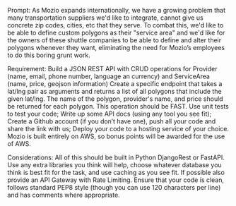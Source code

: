 Prompt:
As Mozio expands internationally, we have a growing problem that many transportation suppliers we'd like to integrate, cannot give us concrete zip codes, cities, etc that they serve.
To combat this, we'd like to be able to define custom polygons as their "service area" and we'd like for the owners of these shuttle companies to be able to define and alter their
polygons whenever they want, eliminating the need for Mozio’s employees to do this boring grunt work.

Requirement:
Build a JSON REST API with CRUD operations for Provider (name, email, phone number, language an currency) and ServiceArea (name, price, geojson information)
Create a specific endpoint that takes a lat/lng pair as arguments and returns a list of all polygons that include the given lat/lng. The name of the polygon, provider's name, and price should be returned for each polygon. This operation should be FAST.
Use unit tests to test your code;
Write up some API docs (using any tool you see fit);
Create a Github account (if you don’t have one), push all your code and share the link with us;
Deploy your code to a hosting service of your choice. Mozio is built entirely on AWS, so bonus points will be awarded for the use of AWS.

Considerations:
All of this should be built in Python DjangoRest or FastAPI. 
Use any extra libraries you think will help, choose whatever database you think is best fit for the task, and use caching as you see fit.
If possible also provide an API Gateway with Rate Limiting.
Ensure that your code is clean, follows standard PEP8 style (though you can use 120 characters per line) and has comments where appropriate.